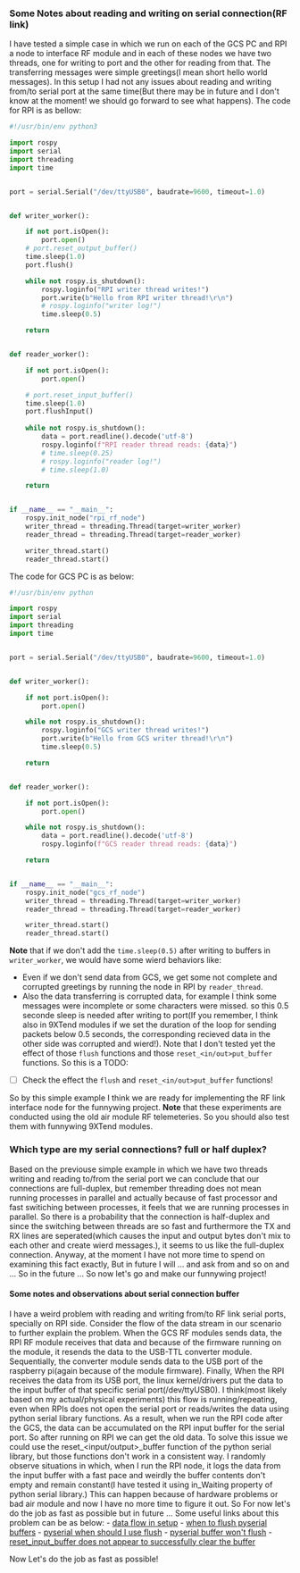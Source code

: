 ### Some Notes about reading and writing on serial connection(RF link)
I have tested a simple case in which we run on each of the GCS PC and RPI a node to interface RF module and in each of these nodes we have two threads, one for writing to port and the other for reading from that. The transferring messages were simple greetings(I mean short hello world messages). In this setup I had not any issues about reading and writing from/to serial port at the same time(But there may be in future and I don't know at the moment! we should go forward to see what happens).
The code for RPI is as bellow:
```python
#!/usr/bin/env python3

import rospy
import serial
import threading
import time


port = serial.Serial("/dev/ttyUSB0", baudrate=9600, timeout=1.0)


def writer_worker():

    if not port.isOpen():
        port.open()
	# port.reset_output_buffer()
	time.sleep(1.0)
	port.flush()

    while not rospy.is_shutdown():
        rospy.loginfo("RPI writer thread writes!")
        port.write(b"Hello from RPI writer thread!\r\n")
		# rospy.loginfo("writer log!")
        time.sleep(0.5)

    return


def reader_worker():

    if not port.isOpen():
        port.open()

	# port.reset_input_buffer()
	time.sleep(1.0)
	port.flushInput()
	
    while not rospy.is_shutdown():
        data = port.readline().decode('utf-8')
        rospy.loginfo(f"RPI reader thread reads: {data}")
		# time.sleep(0.25)
		# rospy.loginfo("reader log!")
		# time.sleep(1.0)

    return


if __name__ == "__main__":
    rospy.init_node("rpi_rf_node")
    writer_thread = threading.Thread(target=writer_worker)
    reader_thread = threading.Thread(target=reader_worker)

    writer_thread.start()
    reader_thread.start()

```
The code for GCS PC is as below:
```python
#!/usr/bin/env python

import rospy
import serial
import threading
import time


port = serial.Serial("/dev/ttyUSB0", baudrate=9600, timeout=1.0)


def writer_worker():

    if not port.isOpen():
        port.open()

    while not rospy.is_shutdown():
        rospy.loginfo("GCS writer thread writes!")
        port.write(b"Hello from GCS writer thread!\r\n")
        time.sleep(0.5)

    return


def reader_worker():

    if not port.isOpen():
        port.open()

    while not rospy.is_shutdown():
        data = port.readline().decode('utf-8')
        rospy.loginfo(f"GCS reader thread reads: {data}")

    return


if __name__ == "__main__":
    rospy.init_node("gcs_rf_node")
    writer_thread = threading.Thread(target=writer_worker)
    reader_thread = threading.Thread(target=reader_worker)

    writer_thread.start()
    reader_thread.start()

```

__Note__ that if we don't add the `time.sleep(0.5)` after writing to buffers in `writer_worker`, we would have some wierd behaviors like:
- Even if we don't send data from GCS, we get some not complete and corrupted greetings by running the node in RPI by `reader_thread`.
- Also the data transferring is corrupted data, for example I think some messages were incomplete or some characters were missed.
so this 0.5 seconde sleep is needed after writing to port(If you remember, I think also in 9XTend modules if we set the duration of the loop for sending packets below 0.5 seconds, the corresponding recieved data in the other side was corrupted and wierd!). Note that I don't tested yet the effect of those `flush` functions and those `reset_<in/out>put_buffer` functions. So this is a TODO:
- [ ] Check the effect the `flush` and `reset_<in/out>put_buffer` functions!

So by this simple example I think we are ready for implementing the RF link interface node for the funnywing project. __Note__ that these experiments are conducted using the old air module RF telemeteries. So you should also test them with funnywing 9XTend modules.


###  Which type are my serial connections? full or half duplex?
Based on the previouse simple example in which we have two threads writing and reading to/from the serial port we can conclude that our connections are full-duplex, but remember threading does not mean running processes in parallel and actually because of fast processor and fast switiching between processes, it feels that we are running processes in parallel. So there is a probability that the connection is half-duplex and since the switching between threads are so fast and furthermore the TX and RX lines are seperated(which causes the input and output bytes don't mix to each other and create wierd messages.), it seems to us like the full-duplex connection. Anyway, at the moment I have not more time to spend on examining this fact exactly, But in future I will ... and ask from and so on and ...
So in the future ...
So now let's go and make our funnywing project!

#### Some notes and observations about serial connection buffer
I have a weird problem with reading and writing from/to RF link serial ports, specially on RPI side. Consider the flow of the data stream in our scenario to further explain the problem. When the GCS RF modules sends data, the RPI RF module receives that data and because of the firmware running on the module, it resends the data to the USB-TTL converter module. Sequentially, the converter module sends data to the USB port of the raspberry pi(again because of the module firmware). Finally, When the RPI receives the data from its USB port, the linux kernel/drivers put the data to the input buffer of that specific serial port(/dev/ttyUSB0). I think(most likely based on my actual/physical experiments) this flow is running/repeating, even when RPIs does not open the serial port or reads/writes the data using python serial library functions.
As a result, when we run the RPI code after the GCS, the data can be accumulated on the RPI input buffer for the serial port. So after running on RPI we can get the old data.
To solve this issue we could use the reset_<input/output>_buffer function of the python serial library, but those functions don't work in a consistent way. I randomly observe situations in which, when I run the RPI node, it logs the data from the input buffer with a fast pace and weirdly the buffer contents don't empty and remain constant(I have tested it using in_Waiting property of python serial library.)
This can happen because of hardware problems or bad air module and now I have no more time to figure it out. So For now let's do the job as fast as possible but in future ...
Some useful links about this problem can be as below:
	- [data flow in setup](https://elinux.org/Serial_port_programming)
	- [when to flush pyserial buffers](https://stackoverflow.com/questions/52706998/when-to-flush-pyserial-buffers)
	- [pyserial when should I use flush](https://stackoverflow.com/questions/52706998/when-to-flush-pyserial-buffers)
	- [pyserial buffer won't flush](https://stackoverflow.com/questions/7266558/pyserial-buffer-wont-flush)
	- [reset_input_buffer does not appear to successfully clear the buffer](https://github.com/pyserial/pyserial/issues/344)

Now Let's do the job as fast as possible!

